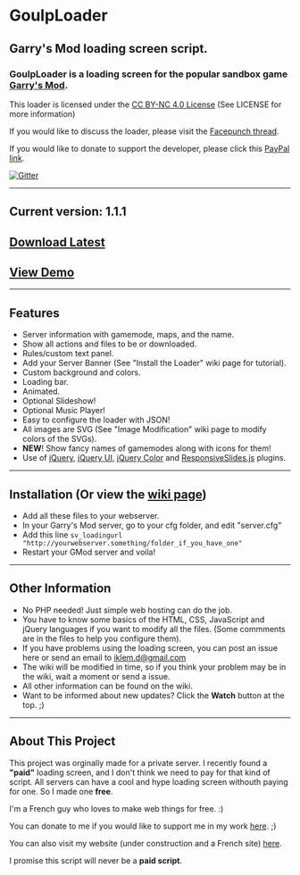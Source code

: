 # GoulpLoader
## Garry's Mod loading screen script.

### GoulpLoader is a loading screen for the popular sandbox game [Garry's Mod](http://www.garrysmod.com/).

This loader is licensed under the [CC BY-NC 4.0 License](http://creativecommons.org/licenses/by-nc/4.0/) (See LICENSE for more information)

If you would like to discuss the loader, please visit the [Facepunch thread](http://facepunch.com/showthread.php?t=1417046).

If you would like to donate to support the developer, please click this [PayPal link](https://www.paypal.com/cgi-bin/webscr?cmd=_s-xclick&hosted_button_id=WAAU3DKXJXFR6).

[![Gitter](https://badges.gitter.im/Join%20Chat.svg)](https://gitter.im/iKlem/GoulpLoader?utm_source=badge&utm_medium=badge&utm_campaign=pr-badge&utm_content=badge)

---
## Current version: 1.1.1
## [Download Latest](https://github.com/Multigaming-community/GoulpLoader/releases/latest)
## [View Demo](http://zorf.me/s/goulploader/)


---
## Features
* Server information with gamemode, maps, and the name.
* Show all actions and files to be or downloaded.
* Rules/custom text panel.
* Add your Server Banner (See "Install the Loader" wiki page for tutorial).
* Custom background and colors.
* Loading bar.
* Animated.
* Optional Slideshow!
* Optional Music Player!
* Easy to configure the loader with JSON!
* All images are SVG (See "Image Modification" wiki page to modify colors of the SVGs).
* __NEW__! Show fancy names of gamemodes along with icons for them!
* Use of [jQuery](http://jquery.com/), [jQuery UI](http://jqueryui.com/), [jQuery Color](https://github.com/jquery/jquery-color) and [ResponsiveSlides.js](http://responsiveslides.com/) plugins.


---
## Installation (Or view the [wiki page](https://github.com/iKlem/GoulpLoader/wiki))
* Add all these files to your webserver.
* In your Garry's Mod server, go to your cfg folder, and edit "server.cfg"
* Add this line `sv_loadingurl "http://yourwebserver.something/folder_if_you_have_one"`
* Restart your GMod server and voila!

---
## Other Information
* No PHP needed! Just simple web hosting can do the job.
* You have to know some basics of the HTML, CSS, JavaScript and jQuery languages if you want to modify all the files. (Some commments are in the files to help you configure them).
* If you have problems using the loading screen, you can post an issue here or send an email to [iklem.d@gmail.com](sendto:iklem.d@gmail.com)
* The wiki will be modified in time, so if you think your problem may be in the wiki, wait a moment or send a issue.
* All other information can be found on the wiki.
* Want to be informed about new updates? Click the **Watch** button at the top. ;)

---
## About This Project
This project was orginally made for a private server. I recently found a **"paid"** loading screen, and I don't think we need to pay for that kind of script. All servers can have a cool and hype loading screen withouth paying for one. So I made one **free**.

I'm a French guy who loves to make web things for free. :)

You can donate to me if you would like to support me in my work [here](https://www.paypal.com/cgi-bin/webscr?cmd=_s-xclick&hosted_button_id=WAAU3DKXJXFR6). ;)

You can also visit my website (under construction and a French site) [here](http://iklem.livehost.fr).

I promise this script will never be a **paid script**.
